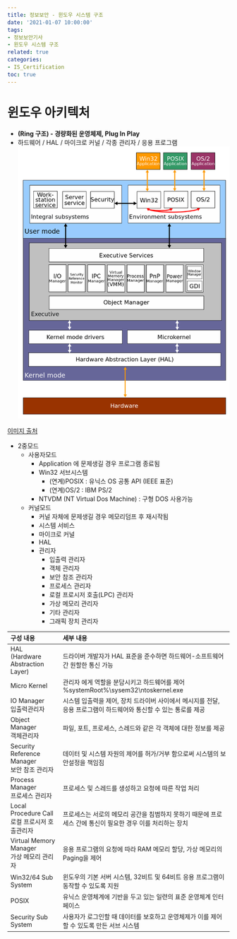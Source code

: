 ```yaml
---
title: 정보보안 - 윈도우 시스템 구조
date: '2021-01-07 10:00:00'
tags:
- 정보보안기사
- 윈도우 시스템 구조
related: true
categories:
- IS_Certification
toc: true
---
```


# 윈도우 아키텍처
- **(Ring 구조) - 경량화된 운영체제, Plug In Play**
- 하드웨어 / HAL / 마이크로 커널 / 각종 관리자 / 응용 프로그램
![Win NT Kernel Architecture](/assets/images/posts/win_nt_kernel_architecture.png)

[이미지 출처](https://en.wikipedia.org/wiki/Architecture_of_Windows_NT)

- 2중모드
    + 사용자모드
        * Application 에 문제생길 경우 프로그램 종료됨
        * Win32 서브시스템
            - (연계)POSIX : 유닉스 OS 공통 API (IEEE 표준)
            - (연계)OS/2 : IBM PS/2
        * NTVDM (NT Virtual Dos Machine) : 구형 DOS 사용가능
    + 커널모드
        * 커널 자체에 문제생길 경우 메모리덤프 후 재시작됨
        * 시스템 서비스
        * 마이크로 커널
        * HAL
        * 관리자
            - 입출력 관리자
            - 객체 관리자
            - 보안 참조 관리자
            - 프로세스 관리자
            - 로컬 프로시저 호출(LPC) 관리자
            - 가상 메모리 관리자
            - 기타 관리자
            - 그래픽 장치 관리자

|구성 내용|세부 내용|
|:---|:---|
|HAL<br/>(Hardware Abstraction Layer)|드라이버 개발자가 HAL 표준을 준수하면 하드웨어-소프트웨어 간 원할한 통신 가능|
|Micro Kernel|관리자 에게 역할을 분담시키고 하드웨어를 제어<br/>%systemRoot%\sysem32\ntoskernel.exe|
|IO Manager<br/>입출력관리자|시스템 입출력을 제어, 장치 드라이버 사이에서 메시지를 전달, 응용 프로그램이 하드웨어와 통신할 수 있는 통로를 제공|
|Object Manager<br/>객체관리자|파일, 포트, 프로세스, 스레드와 같은 각 객체에 대한 정보를 제공|
|Security Reference Manager<br/>보안 참조 관리자|데이터 및 시스템 자원의 제어를 허가/거부 함으로써 시스템의 보안설정을 책임짐|
|Process Manager<br/>프로세스 관리자|프로세스 및 스레드를 생성하고 요청에 따른 작업 처리|
|Local Procedure Call<br/>로컬 프로시저 호출관리자|프로세스는 서로의 메모리 공간을 침범하지 못하기 때문에 프로세스 간에 통신이 필요한 경우 이를 처리하는 장치|
|Virtual Memory Manager<br/>가상 메모리 관리자|응용 프로그램의 요청에 따라 RAM 메모리 할당, 가상 메모리의 Paging을 제어|
|Win32/64 Sub System|윈도우의 기본 서버 시스템, 32비트 및 64비트 응용 프로그램이 동작할 수 있도록 지원|
|POSIX|유닉스 운영체계에 기반을 두고 있는 일련의 표준 운영체계 인터페이스|
|Security Sub System|사용자가 로그인할 때 데이터를 보호하고 운영체제가 이를 제어할 수 있도록 만든 서브 시스템|

